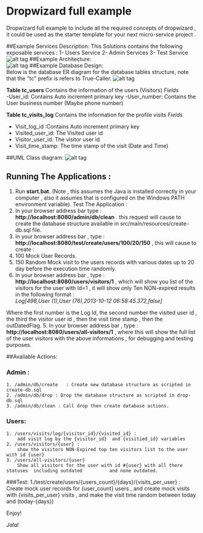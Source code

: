 # Dropwizard full example
Dropwizard full example to include all the required concepts of dropwizard , 
it could be used as the starter template  for your next micro-service project .

##Example Services Description:
This Solutions contains the following exposable services : 
1- Users Service 
2- Admin Services
3- Test Service  
![alt tag](https://github.com/kiswanij/drop-wizard-full-example/blob/master/design/services.PNG)
##Example Architecture:  
![alt tag](https://github.com/kiswanij/drop-wizard-full-example/blob/master/design/archiecture.PNG)
##Example Database Design:   
 Below is the database ER diagram for the database tables structure, note that the "tc" prefix is refers to True-Caller.
![alt tag](https://github.com/kiswanij/drop-wizard-full-example/blob/master/design/erd.PNG)

**Table	tc_users**
Contains the information of  the users (Visitors)
*Fields*	
-User_id: Contains Auto increment primary key
-User_number: Contains the User business number (Maybe phone number)

**Table	tc_visits_log**
Contains the information for the profile visits 
*Fields*	
- Visit_log_id :Contains Auto increment primary key
- Visited_user_id: The Visited user id
- Visitor_user_id: The visitor user id
- Visit_time_stamp: The time stamp of the visit (Date and Time)

##UML Class diagram:
![alt tag](https://github.com/kiswanij/drop-wizard-full-example/blob/master/design/class-diagram.PNG)

## Running The Applications : 
1. Run **start.bat**. (Note , this assumes the Java is installed correctly in your computer , also it assumes that is configured on the Windows PATH environment variable).
Test The Application : 
2. In your browser address  bar type :  **http://localhost:8080/admin/db/clean** . this request will cause to create the database structure available in src/main/resources/create-db.sql file.
3. In your browser address bar , type : **http://localhost:8080/test/create/users/100/20/150** , this will cause to create : 
  1. 100 Mock User Records.
  2. 150 Random Mock visit to the users records  with various dates up to 20 day before the    execution time randomly.
4. In your browser address bar  , type : **http://localhost:8080/users/visitors/1** , which will show you list of the visitors for the user with Id=1 , it will show only Ten NON-expired results in the following format :  
		*Log[498,User (1),User (76),2013-10-12 06:58:45.372,false]* 

Where the first number is the Log Id, the second number the visited user id , the third the visitor user id , then the visit time stamp , then the outDatedFlag.
5. In your browser address bar  , type : **http://localhost:8080/users/all-visitors/1** , where this will show the full list of the user visitors with the above informations , for debugging and testing purposes.


##Available Actions: 
### Admin : 
	1. /admin/db/create   : Create new database structure as scripted in create-db.sql
	2. /admin/db/drop : Drop the database structure as scripted in drop-db.sql
	3. /admin/db/clean : Call drop then create database actions.

### Users: 
	1. /users/visits/log/{visitor_id}/{visited_id} : 
		add visit log by the {visitor_id}  and {visitied_id} variables
	2. /users/visitors/{user} : 
		show the visitors NON-Expired top ten visitors list to the user with id {user}
	3. /users/all-visitors/{user}
		Show all visitors for the user with id #{user} with all there statuses  including outdated 			and none outdated.
###Test: 
	1./test/create/users/{users_count}/{days}/{visits_per_user} : 
	Create mock user records for {user_count} users , and create mock visits with {visits_per_user} 	visits , and make the visit time random between today and (today-{days})

Enjoy!

*Jalal*
